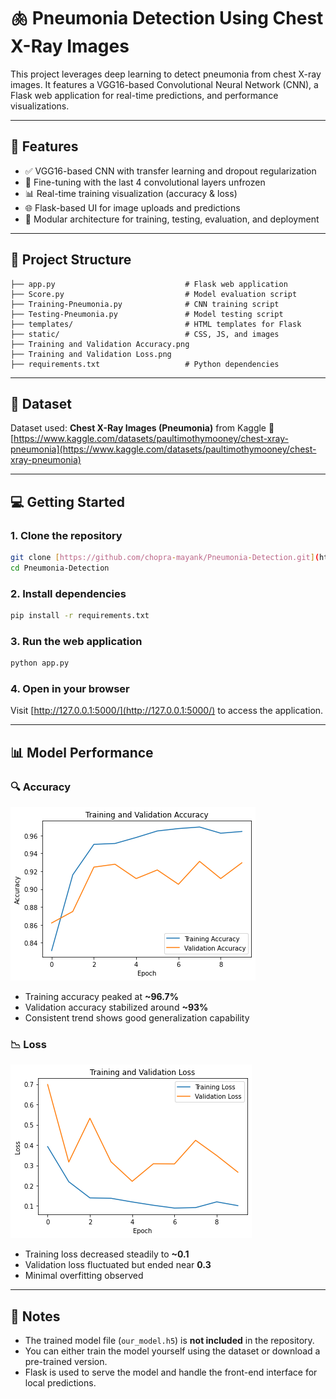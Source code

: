 # 🫁 Pneumonia Detection Using Chest X-Ray Images

This project leverages deep learning to detect pneumonia from chest X-ray images. It features a VGG16-based Convolutional Neural Network (CNN), a Flask web application for real-time predictions, and performance visualizations.

---

## 🚀 Features

* ✅ VGG16-based CNN with transfer learning and dropout regularization
* 🔄 Fine-tuning with the last 4 convolutional layers unfrozen
* 📊 Real-time training visualization (accuracy & loss)
* 🌐 Flask-based UI for image uploads and predictions
* 🧩 Modular architecture for training, testing, evaluation, and deployment

---

## 📁 Project Structure

```
├── app.py                             # Flask web application  
├── Score.py                           # Model evaluation script  
├── Training-Pneumonia.py              # CNN training script  
├── Testing-Pneumonia.py               # Model testing script  
├── templates/                         # HTML templates for Flask  
├── static/                            # CSS, JS, and images  
├── Training and Validation Accuracy.png  
├── Training and Validation Loss.png  
├── requirements.txt                   # Python dependencies  
```

---

## 🧠 Dataset

Dataset used: **Chest X-Ray Images (Pneumonia)** from Kaggle
🔗 [https://www.kaggle.com/datasets/paultimothymooney/chest-xray-pneumonia](https://www.kaggle.com/datasets/paultimothymooney/chest-xray-pneumonia)

---

## 💻 Getting Started

### 1. **Clone the repository**

```bash
git clone [https://github.com/chopra-mayank/Pneumonia-Detection.git](https://github.com/chopra-mayank/Pneumonia-Detection.git)
cd Pneumonia-Detection
```

### 2. Install dependencies

```bash
pip install -r requirements.txt
```

### 3. Run the web application

```bash
python app.py
```
### 4. Open in your browser

Visit [http://127.0.0.1:5000/](http://127.0.0.1:5000/) to access the application.

---

## 📊 Model Performance

### 🔍 Accuracy

![Accuracy](Training%20and%20Validation%20Accuracy.png)

* Training accuracy peaked at **\~96.7%**
* Validation accuracy stabilized around **\~93%**
* Consistent trend shows good generalization capability

### 📉 Loss

![Loss](Training%20and%20Validation%20Loss.png)

* Training loss decreased steadily to **\~0.1**
* Validation loss fluctuated but ended near **0.3**
* Minimal overfitting observed

---

## 📌 Notes

* The trained model file (`our_model.h5`) is **not included** in the repository.
* You can either train the model yourself using the dataset or download a pre-trained version.
* Flask is used to serve the model and handle the front-end interface for local predictions.
